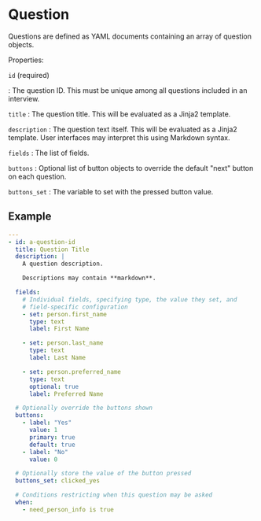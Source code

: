 # Question

Questions are defined as YAML documents containing an array of question objects.

Properties:

`id` (required)

: The question ID. This must be unique among all questions included in an interview.

`title`
: The question title. This will be evaluated as a Jinja2 template.

`description`
: The question text itself. This will be evaluated as a Jinja2 template. User interfaces
may interpret this using Markdown syntax.

`fields`
: The list of fields.

`buttons`
: Optional list of button objects to override the default "next" button on each
question.

`buttons_set`
: The variable to set with the pressed button value.

## Example

```yaml
---
- id: a-question-id
  title: Question Title
  description: |
    A question description.

    Descriptions may contain **markdown**.

  fields:
    # Individual fields, specifying type, the value they set, and
    # field-specific configuration
    - set: person.first_name
      type: text
      label: First Name

    - set: person.last_name
      type: text
      label: Last Name

    - set: person.preferred_name
      type: text
      optional: true
      label: Preferred Name

  # Optionally override the buttons shown
  buttons:
    - label: "Yes"
      value: 1
      primary: true
      default: true
    - label: "No"
      value: 0

  # Optionally store the value of the button pressed
  buttons_set: clicked_yes

  # Conditions restricting when this question may be asked
  when:
    - need_person_info is true
```
